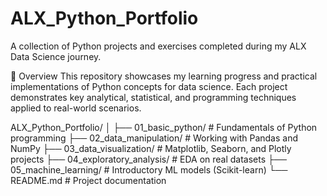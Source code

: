 # ALX_Python_Portfolio
A collection of Python projects and exercises completed during my ALX Data Science journey.


📘 Overview
This repository showcases my learning progress and practical implementations of Python concepts for data science. Each project demonstrates key analytical, statistical, and programming techniques applied to real-world scenarios.


ALX_Python_Portfolio/
│
├── 01_basic_python/          # Fundamentals of Python programming
├── 02_data_manipulation/     # Working with Pandas and NumPy
├── 03_data_visualization/    # Matplotlib, Seaborn, and Plotly projects
├── 04_exploratory_analysis/  # EDA on real datasets
├── 05_machine_learning/      # Introductory ML models (Scikit-learn)
└── README.md                 # Project documentation
